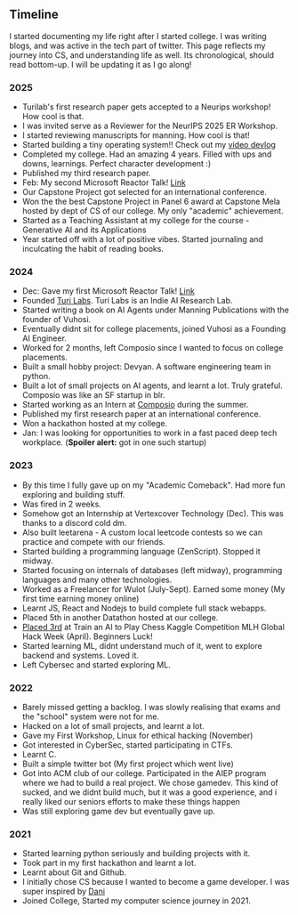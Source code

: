 ## Timeline
I started documenting my life right after I started college. I was writing blogs, and was active in the tech part of twitter. This page reflects my journey into CS, and understanding life as well. Its chronological, should read bottom-up. I will be updating it as I go along!

### 2025
- Turilab's first research paper gets accepted to a Neurips workshop! How cool is that. 
- I was invited serve as a Reviewer for the NeurIPS 2025 ER Workshop. 
- I started reviewing manuscripts for manning. How cool is that!
- Started building a tiny operating system!! Check out my [video devlog](https://youtu.be/EX0qpBLK_4c?si=EvKkJSxGOlR4r6G9)
- Completed my college. Had an amazing 4 years. Filled with ups and downs, learnings. Perfect character development :)
- Published my third research paper.
- Feb: My second Microsoft Reactor Talk! [Link](https://www.youtube.com/live/Uuor1o809NY?si=wNf8Xd_y1KMe7YHN)
- Our Capstone Project got selected for an international conference.
- Won the the best Capstone Project in Panel 6 award at Capstone Mela hosted by dept of CS of our college. My only "academic" achievement.
- Started as a Teaching Assistant at my college for the course - Generative AI and its Applications
- Year started off with a lot of positive vibes. Started journaling and inculcating the habit of reading books.

### 2024
- Dec: Gave my first Microsoft Reactor Talk! [Link](https://www.youtube.com/live/Z8wIyqEUKyA?si=StWR4BeEv60ztMHd)
- Founded [Turi Labs](https://www.turilabs.tech). Turi Labs is an Indie AI Research Lab.
- Started writing a book on AI Agents under Manning Publications with the founder of Vuhosi.
- Eventually didnt sit for college placements, joined Vuhosi as a Founding AI Engineer.
- Worked for 2 months, left Composio since I wanted to focus on college placements. 
- Built a small hobby project: Devyan. A software engineering team in python.
- Built a lot of small projects on AI agents, and learnt a lot. Truly grateful. Composio was like an SF startup in blr.
- Started working as an Intern at [Composio](https://www.composio.dev/) during the summer.
- Published my first research paper at an international conference.
- Won a hackathon hosted at my college.
- Jan: I was looking for opportunities to work in a fast paced deep tech workplace. (**Spoiler alert:** got in one such startup) 

### 2023
- By this time I fully gave up on my "Academic Comeback". Had more fun exploring and building stuff.
- Was fired in 2 weeks.
- Somehow got an Internship at Vertexcover Technology (Dec). This was thanks to a discord cold dm.
- Also built leetarena - A custom local leetcode contests so we can practice and compete with our friends.
- Started building a programming language (ZenScript). Stopped it midway.
- Started focusing on internals of databases (left midway), programming languages and many other technologies.
- Worked as a Freelancer for Wulot (July-Sept). Earned some money (My first time earning money online)
- Learnt JS, React and Nodejs to build complete full stack webapps.
- Placed 5th in another Datathon hosted at our college.
- [Placed 3rd](https://x.com/yashwanthsai29/status/1655501543783944192) at Train an AI to Play Chess Kaggle Competition MLH Global Hack Week (April). Beginners Luck!
- Started learning ML, didnt understand much of it, went to explore backend and systems. Loved it.
- Left Cybersec and started exploring ML.

### 2022
- Barely missed getting a backlog. I was slowly realising that exams and the "school" system were not for me.
- Hacked on a lot of small projects, and learnt a lot.
- Gave my First Workshop, Linux for ethical hacking (November)
- Got interested in CyberSec, started participating in CTFs.
- Learnt C.
- Built a simple twitter bot (My first project which went live)
- Got into ACM club of our college. Participated in the AIEP program where we had to build a real project. We chose gamedev. This kind of sucked, and we didnt build much, but it was a good experience, and i really liked our seniors efforts to make these things happen
- Was still exploring game dev but eventually gave up.

### 2021
- Started learning python seriously and building projects with it. 
- Took part in my first hackathon and learnt a lot.
- Learnt about Git and Github.
- I initially chose CS because I wanted to become a game developer. I was super inspired by [Dani](https://www.youtube.com/@Danidev)
- Joined College, Started my computer science journey in 2021.